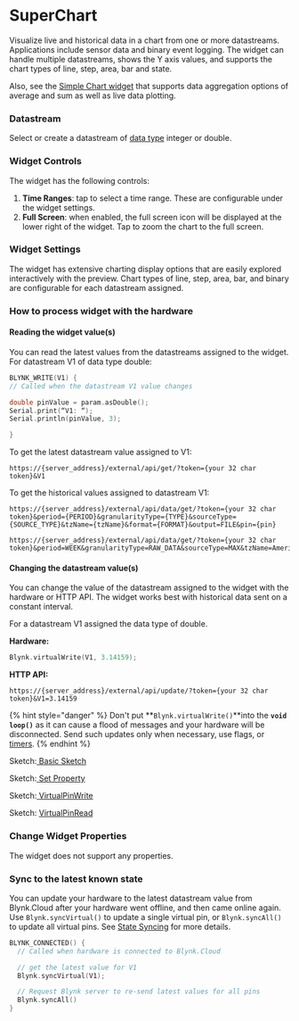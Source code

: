 # SuperChart

Visualize live and historical data in a chart from one or more datastreams. Applications include sensor data and binary event logging. The widget can handle multiple datastreams, shows the Y axis values, and supports the chart types of line, step, area, bar and state.

Also, see the [Simple Chart widget](simple-chart.md) that supports data aggregation options of average and sum as well as live data plotting.



### Datastream

Select or create a datastream of [data type](https://docs.blynk.io/en/blynk.console/templates/datastreams/datastreams-common-settings/data-type) integer or double.



### Widget Controls

The widget has the following controls:

1. **Time Ranges**: tap to select a time range. These are configurable under the widget settings.
2. **Full Screen**: when enabled, the full screen icon will be displayed at the lower right of the widget. Tap to zoom the chart to the full screen.

### Widget Settings

The widget has extensive charting display options that are easily explored interactively with the preview. Chart types of line, step, area, bar, and binary are configurable for each datastream assigned.



### How to process widget with the hardware



#### Reading the widget value(s)

You can read the latest values from the datastreams assigned to the widget. For datastream V1 of data type double:

```cpp
BLYNK_WRITE(V1) {
// Called when the datastream V1 value changes

double pinValue = param.asDouble();
Serial.print(“V1: “);
Serial.println(pinValue, 3);

}
```

To get the latest datastream value assigned to V1:

```
https://{server_address}/external/api/get/?token={your 32 char token}&V1
```

To get the historical values assigned to datastream V1:

```
https://{server_address}/external/api/data/get/?token={your 32 char token}&period={PERIOD}&granularityType={TYPE}&sourceType={SOURCE_TYPE}&tzName={tzName}&format={FORMAT}&output=FILE&pin={pin}

https://{server_address}/external/api/data/get/?token={your 32 char token}&period=WEEK&granularityType=RAW_DATA&sourceType=MAX&tzName=America/New_York&format=ISO_SIMPLE&sendEvents=true&output=FILE&pin=V1
```

#### Changing the datastream value(s)

You can change the value of the datastream assigned to the widget with the hardware or HTTP API. The widget works best with historical data sent on a constant interval.

For a datastream V1 assigned the data type of double.

**Hardware:**

```cpp
Blynk.virtualWrite(V1, 3.14159);
```

**HTTP API:**

```
https://{server_address}/external/api/update/?token={your 32 char token}&V1=3.14159
```

{% hint style="danger" %}
Don't put **`Blynk.virtualWrite()`**into the **`void loop()`** as it can cause a flood of messages and your hardware will be disconnected. Send such updates only when necessary, use flags, or [timers](../../blynk.edgent-firmware-api/blynk-timer.md).
{% endhint %}



Sketch:[ Basic Sketch](https://github.com/blynkkk/blynk-library/blob/master/examples/GettingStarted/BlynkBlink/BlynkBlink.ino)

Sketch:[ ](https://github.com/blynkkk/blynk-library/blob/master/examples/More/Sync/ButtonInterrupt/ButtonInterrupt.ino)[Set Property](https://github.com/blynkkk/blynk-library/blob/master/examples/More/SetProperty/SetProperty\_SingleValue/SetProperty\_SingleValue.ino)

Sketch:[ ](https://github.com/blynkkk/blynk-library/blob/master/examples/More/Sync/ButtonPoll/ButtonPoll.ino)[VirtualPinWrite](https://github.com/blynkkk/blynk-library/blob/master/examples/GettingStarted/VirtualPinWrite/VirtualPinWrite.ino)

Sketch: [VirtualPinRead](https://github.com/blynkkk/blynk-library/blob/master/examples/GettingStarted/VirtualPinRead/VirtualPinRead.ino)



### Change Widget Properties

The widget does not support any properties.



### **Sync to the latest known state**&#x20;

You can update your hardware to the latest datastream value from Blynk.Cloud after your hardware went offline, and then came online again. Use `Blynk.syncVirtual()` to update a single virtual pin, or `Blynk.syncAll()` to update all virtual pins. See [State Syncing](../../blynk.edgent-firmware-api/state-syncing.md) for more details.

```cpp
BLYNK_CONNECTED() { 
  // Called when hardware is connected to Blynk.Cloud  

  // get the latest value for V1
  Blynk.syncVirtual(V1); 

  // Request Blynk server to re-send latest values for all pins
  Blynk.syncAll()
}
```
